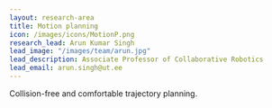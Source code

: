 ```yaml
---
layout: research-area
title: Motion planning
icon: /images/icons/MotionP.png
research_lead: Arun Kumar Singh
lead_image: "/images/team/arun.jpg"
lead_description: Associate Professor of Collaborative Robotics
lead_email: arun.singh@ut.ee
---
```


Collision-free and comfortable trajectory planning.

